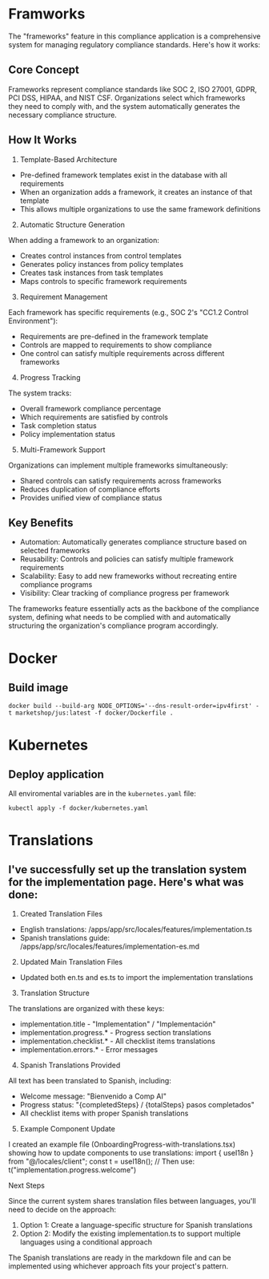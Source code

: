 # Framworks

The "frameworks" feature in this compliance application is a comprehensive system for managing
  regulatory compliance standards. Here's how it works:

##  Core Concept

  Frameworks represent compliance standards like SOC 2, ISO 27001, GDPR, PCI DSS, HIPAA, and NIST CSF.
   Organizations select which frameworks they need to comply with, and the system automatically
  generates the necessary compliance structure.

##  How It Works

  1. Template-Based Architecture

  - Pre-defined framework templates exist in the database with all requirements
  - When an organization adds a framework, it creates an instance of that template
  - This allows multiple organizations to use the same framework definitions

  2. Automatic Structure Generation

  When adding a framework to an organization:
  - Creates control instances from control templates
  - Generates policy instances from policy templates
  - Creates task instances from task templates
  - Maps controls to specific framework requirements

  3. Requirement Management

  Each framework has specific requirements (e.g., SOC 2's "CC1.2 Control Environment"):
  - Requirements are pre-defined in the framework template
  - Controls are mapped to requirements to show compliance
  - One control can satisfy multiple requirements across different frameworks

  4. Progress Tracking

  The system tracks:
  - Overall framework compliance percentage
  - Which requirements are satisfied by controls
  - Task completion status
  - Policy implementation status

  5. Multi-Framework Support

  Organizations can implement multiple frameworks simultaneously:
  - Shared controls can satisfy requirements across frameworks
  - Reduces duplication of compliance efforts
  - Provides unified view of compliance status

##  Key Benefits

  - Automation: Automatically generates compliance structure based on selected frameworks
  - Reusability: Controls and policies can satisfy multiple framework requirements
  - Scalability: Easy to add new frameworks without recreating entire compliance programs
  - Visibility: Clear tracking of compliance progress per framework

  The frameworks feature essentially acts as the backbone of the compliance system, defining what
  needs to be complied with and automatically structuring the organization's compliance program
  accordingly.

  # Docker
  ## Build image

  ```
  docker build --build-arg NODE_OPTIONS='--dns-result-order=ipv4first' -t marketshop/jus:latest -f docker/Dockerfile .
  ```

  # Kubernetes
  ## Deploy application

  All enviromental variables are in the `kubernetes.yaml` file:

  ```
  kubectl apply -f docker/kubernetes.yaml
  ```

  # Translations

  ## I've successfully set up the translation system for the implementation page. Here's what was done:

  1. Created Translation Files

  - English translations: /apps/app/src/locales/features/implementation.ts
  - Spanish translations guide: /apps/app/src/locales/features/implementation-es.md

  2. Updated Main Translation Files

  - Updated both en.ts and es.ts to import the implementation translations

  3. Translation Structure

  The translations are organized with these keys:
  - implementation.title - "Implementation" / "Implementación"
  - implementation.progress.* - Progress section translations
  - implementation.checklist.* - All checklist items translations
  - implementation.errors.* - Error messages

  4. Spanish Translations Provided

  All text has been translated to Spanish, including:
  - Welcome message: "Bienvenido a Comp AI"
  - Progress status: "{completedSteps} / {totalSteps} pasos completados"
  - All checklist items with proper Spanish translations

  5. Example Component Update

  I created an example file (OnboardingProgress-with-translations.tsx) showing how to update
  components to use translations:
  import { useI18n } from "@/locales/client";
  const t = useI18n();
  // Then use: t("implementation.progress.welcome")

  Next Steps

  Since the current system shares translation files between languages, you'll need to decide on the
  approach:

  1. Option 1: Create a language-specific structure for Spanish translations
  2. Option 2: Modify the existing implementation.ts to support multiple languages using a
  conditional approach

  The Spanish translations are ready in the markdown file and can be implemented using whichever
  approach fits your project's pattern.
